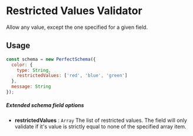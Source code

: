 # Restricted Values Validator

Allow any value, except the one specified for a given field.


## Usage

```js
const schema = new PerfectSchema({
  color: {
    type: String,
    restrictedValues: ['red', 'blue', 'green']
  },
  message: String
});
```


##### Extended schema field options

* **restrictedValues** : `Array`
  The list of restricted values. The field will only validate if it's value
  is strictly equal to none of the specified array item.